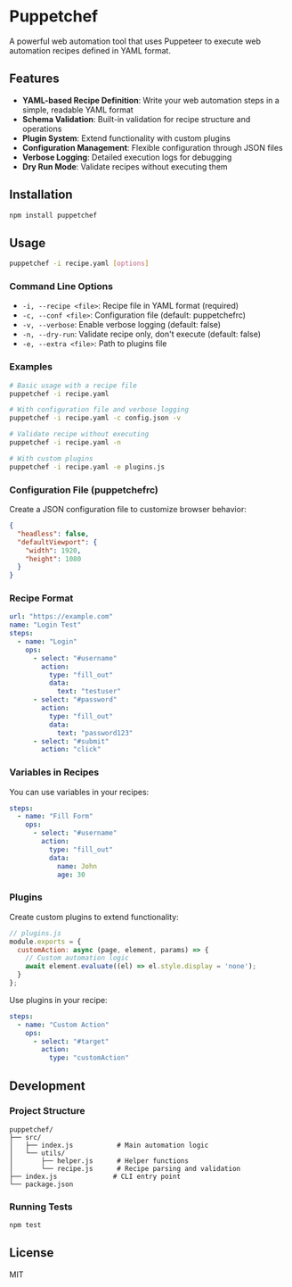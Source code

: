 # Puppetchef

A powerful web automation tool that uses Puppeteer to execute web automation recipes defined in YAML format.

## Features

- **YAML-based Recipe Definition**: Write your web automation steps in a simple, readable YAML format
- **Schema Validation**: Built-in validation for recipe structure and operations
- **Plugin System**: Extend functionality with custom plugins
- **Configuration Management**: Flexible configuration through JSON files
- **Verbose Logging**: Detailed execution logs for debugging
- **Dry Run Mode**: Validate recipes without executing them

## Installation

```bash
npm install puppetchef
```

## Usage

```bash
puppetchef -i recipe.yaml [options]
```

### Command Line Options

- `-i, --recipe <file>`: Recipe file in YAML format (required)
- `-c, --conf <file>`: Configuration file (default: puppetchefrc)
- `-v, --verbose`: Enable verbose logging (default: false)
- `-n, --dry-run`: Validate recipe only, don't execute (default: false)
- `-e, --extra <file>`: Path to plugins file

### Examples

```bash
# Basic usage with a recipe file
puppetchef -i recipe.yaml

# With configuration file and verbose logging
puppetchef -i recipe.yaml -c config.json -v

# Validate recipe without executing
puppetchef -i recipe.yaml -n

# With custom plugins
puppetchef -i recipe.yaml -e plugins.js
```

### Configuration File (puppetchefrc)

Create a JSON configuration file to customize browser behavior:

```json
{
  "headless": false,
  "defaultViewport": {
    "width": 1920,
    "height": 1080
  }
}
```

### Recipe Format

```yaml
url: "https://example.com"
name: "Login Test"
steps:
  - name: "Login"
    ops:
      - select: "#username"
        action: 
          type: "fill_out"
          data:
            text: "testuser"
      - select: "#password"
        action: 
          type: "fill_out"
          data:
            text: "password123"
      - select: "#submit"
        action: "click"
```

### Variables in Recipes

You can use variables in your recipes:

```yaml
steps:
  - name: "Fill Form"
    ops:
      - select: "#username"
        action: 
          type: "fill_out"
          data:
            name: John
            age: 30
```

### Plugins

Create custom plugins to extend functionality:

```javascript
// plugins.js
module.exports = {
  customAction: async (page, element, params) => {
    // Custom automation logic
    await element.evaluate((el) => el.style.display = 'none');
  }
};
```

Use plugins in your recipe:

```yaml
steps:
  - name: "Custom Action"
    ops:
      - select: "#target"
        action: 
          type: "customAction"
```

## Development

### Project Structure

```
puppetchef/
├── src/
│   ├── index.js           # Main automation logic
│   └── utils/
│       ├── helper.js      # Helper functions
│       └── recipe.js      # Recipe parsing and validation
├── index.js              # CLI entry point
└── package.json
```

### Running Tests

```bash
npm test
```

## License

MIT
